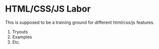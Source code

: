 HTML/CSS/JS Labor
=================

This is supposed to be a training ground for different html/css/js features.

1. Tryouts
2. Examples
3. Etc.
